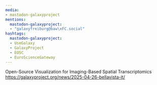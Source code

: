 ```yaml
---
media:
- mastodon-galaxyproject
mentions:
  mastodon-galaxyproject:
  - "galaxyfreiburg@baw\xFC.social"
hashtags:
  mastodon-galaxyproject:
  - UseGalaxy
  - GalaxyProject
  - EOSC
  - EuroScienceGateway
---
```

Open-Source Visualization for Imaging-Based Spatial Transcriptomics
https://galaxyproject.org/news/2025-04-26-bellavista-it/